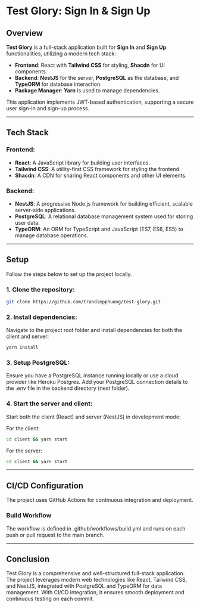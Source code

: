 # Test Glory: Sign In & Sign Up

## Overview

**Test Glory** is a full-stack application built for **Sign In** and **Sign Up** functionalities, utilizing a modern tech stack:

- **Frontend**: React with **Tailwind CSS** for styling, **Shacdn** for UI components.
- **Backend**: **NestJS** for the server, **PostgreSQL** as the database, and **TypeORM** for database interaction.
- **Package Manager**: **Yarn** is used to manage dependencies.

This application implements JWT-based authentication, supporting a secure user sign-in and sign-up process.

---

## Tech Stack

### Frontend:
- **React**: A JavaScript library for building user interfaces.
- **Tailwind CSS**: A utility-first CSS framework for styling the frontend.
- **Shacdn**: A CDN for sharing React components and other UI elements.

### Backend:
- **NestJS**: A progressive Node.js framework for building efficient, scalable server-side applications.
- **PostgreSQL**: A relational database management system used for storing user data.
- **TypeORM**: An ORM for TypeScript and JavaScript (ES7, ES6, ES5) to manage database operations.

---

## Setup

Follow the steps below to set up the project locally.

### 1. Clone the repository:

```bash
git clone https://github.com/trandiepphuong/test-glory.git
```
### 2. Install dependencies:
Navigate to the project root folder and install dependencies for both the client and server:

```bash
yarn install
```
### 3. Setup PostgreSQL:
Ensure you have a PostgreSQL instance running locally or use a cloud provider like Heroku Postgres.
Add your PostgreSQL connection details to the .env file in the backend directory (nest folder).
### 4. Start the server and client:
Start both the client (React) and server (NestJS) in development mode:

For the client:
```bash
cd client && yarn start
```
For the server:
```bash
cd client && yarn start
```
---
## CI/CD Configuration
The project uses GitHub Actions for continuous integration and deployment.

### Build Workflow
The workflow is defined in .github/workflows/build.yml and runs on each push or pull request to the main branch.

---
## Conclusion
Test Glory is a comprehensive and well-structured full-stack application. The project leverages modern web technologies like React, Tailwind CSS, and NestJS, integrated with PostgreSQL and TypeORM for data management. With CI/CD integration, it ensures smooth deployment and continuous testing on each commit.